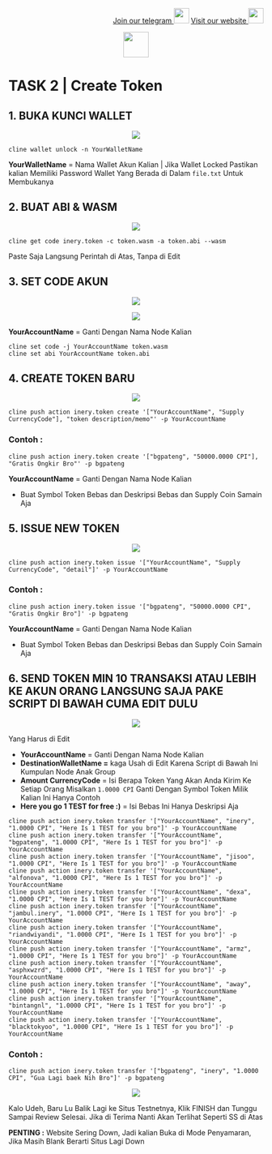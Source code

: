 <p style="font-size:14px" align="right">
<a href="https://t.me/bangpateng_group" target="_blank">Join our telegram <img src="https://user-images.githubusercontent.com/50621007/183283867-56b4d69f-bc6e-4939-b00a-72aa019d1aea.png" width="30"/></a>
<a href="https://bangpateng.com/" target="_blank">Visit our website <img src="https://user-images.githubusercontent.com/38981255/184068977-2d456b1a-9b50-4b75-a0a7-4909a7c78991.png" width="30"/></a>
</p>

<p align="center">
  <img height="50" height="auto" src="https://user-images.githubusercontent.com/38981255/184088981-3f7376ae-7039-4915-98f5-16c3637ccea3.PNG">
</p>

# TASK 2 | Create Token

## 1. BUKA KUNCI WALLET

<p align="center">
  <img height="auto" height="auto" src="https://user-images.githubusercontent.com/38981255/198816800-27bf9ff4-4210-4bd6-9153-4eb92ed8cee0.jpg">
</p>

```
cline wallet unlock -n YourWalletName
```
**YourWalletName** = Nama Wallet Akun Kalian | Jika Wallet Locked Pastikan kalian Memiliki Password Wallet Yang Berada di Dalam `file.txt` Untuk Membukanya

## 2. BUAT ABI & WASM

<p align="center">
  <img height="auto" height="auto" src="https://user-images.githubusercontent.com/38981255/198816799-6ebac5f0-c8c8-458e-af0b-f8db69008577.PNG">
</p>

```
cline get code inery.token -c token.wasm -a token.abi --wasm
```
Paste Saja Langsung Perintah di Atas, Tanpa di Edit

## 3. SET CODE AKUN

<p align="center">
  <img height="auto" height="auto" src="https://user-images.githubusercontent.com/38981255/198816796-d2d5f5f2-9af9-490a-bfc2-4ade637cb68f.jpg">
</p>
<p align="center">
  <img height="auto" height="auto" src="https://user-images.githubusercontent.com/38981255/198816801-1a484a4e-ccbe-48f4-8209-aeecaa642798.JPG">
</p>

**YourAccountName** = Ganti Dengan Nama Node Kalian

```
cline set code -j YourAccountName token.wasm
cline set abi YourAccountName token.abi
```
## 4. CREATE TOKEN BARU

<p align="center">
  <img height="auto" height="auto" src="https://user-images.githubusercontent.com/38981255/198817770-d96673bc-a40e-4c59-88c3-0f9aa5dc49ab.jpg">
</p>

```
cline push action inery.token create '["YourAccountName", "Supply CurrencyCode"], "token description/memo"' -p YourAccountName
```
### Contoh :
```
cline push action inery.token create '["bgpateng", "50000.0000 CPI"], "Gratis Ongkir Bro"' -p bgpateng
```
**YourAccountName** = Ganti Dengan Nama Node Kalian
- Buat Symbol Token Bebas dan Deskripsi Bebas dan Supply Coin Samain Aja

## 5. ISSUE NEW TOKEN

<p align="center">
  <img height="auto" height="auto" src="https://user-images.githubusercontent.com/38981255/198817771-d5528c04-32e8-4d6a-83b7-57da8ebd3c25.jpg">
</p>

```
cline push action inery.token issue '["YourAccountName", "Supply CurrencyCode", "detail"]' -p YourAccountName
```
### Contoh :
```
cline push action inery.token issue '["bgpateng", "50000.0000 CPI", "Gratis Ongkir Bro"]' -p bgpateng
```

**YourAccountName** = Ganti Dengan Nama Node Kalian
- Buat Symbol Token Bebas dan Deskripsi Bebas dan Supply Coin Samain Aja

## 6. SEND TOKEN MIN 10 TRANSAKSI ATAU LEBIH KE AKUN ORANG LANGSUNG SAJA PAKE SCRIPT DI BAWAH CUMA EDIT DULU

<p align="center">
  <img height="auto" height="auto" src="https://user-images.githubusercontent.com/38981255/198817767-d2e003e3-2d14-4d02-a2d5-453477a8ec5c.jpg">
</p>

Yang Harus di Edit

- **YourAccountName** = Ganti Dengan Nama Node Kalian
- **DestinationWalletName =** kaga Usah di Edit Karena Script di Bawah Ini Kumpulan Node Anak Group
- **Amount CurrencyCode** = Isi Berapa Token Yang Akan Anda Kirim Ke Setiap Orang Misalkan `1.0000 CPI` Ganti Dengan Symbol Token Milik Kalian Ini Hanya Contoh
- **Here you go 1 TEST for free :)** = Isi Bebas Ini Hanya Deskripsi Aja

```
cline push action inery.token transfer '["YourAccountName", "inery", "1.0000 CPI", "Here Is 1 TEST for you bro"]' -p YourAccountName
cline push action inery.token transfer '["YourAccountName", "bgpateng", "1.0000 CPI", "Here Is 1 TEST for you bro"]' -p YourAccountName
cline push action inery.token transfer '["YourAccountName", "jisoo", "1.0000 CPI", "Here Is 1 TEST for you bro"]' -p YourAccountName
cline push action inery.token transfer '["YourAccountName", "alfonova", "1.0000 CPI", "Here Is 1 TEST for you bro"]' -p YourAccountName
cline push action inery.token transfer '["YourAccountName", "dexa", "1.0000 CPI", "Here Is 1 TEST for you bro"]' -p YourAccountName
cline push action inery.token transfer '["YourAccountName", "jambul.inery", "1.0000 CPI", "Here Is 1 TEST for you bro"]' -p YourAccountName
cline push action inery.token transfer '["YourAccountName", "riandwiyandi", "1.0000 CPI", "Here Is 1 TEST for you bro"]' -p YourAccountName
cline push action inery.token transfer '["YourAccountName", "armz", "1.0000 CPI", "Here Is 1 TEST for you bro"]' -p YourAccountName
cline push action inery.token transfer '["YourAccountName", "asphxwzrd", "1.0000 CPI", "Here Is 1 TEST for you bro"]' -p YourAccountName
cline push action inery.token transfer '["YourAccountName", "away", "1.0000 CPI", "Here Is 1 TEST for you bro"]' -p YourAccountName
cline push action inery.token transfer '["YourAccountName", "bintangnl", "1.0000 CPI", "Here Is 1 TEST for you bro"]' -p YourAccountName
cline push action inery.token transfer '["YourAccountName", "blacktokyoo", "1.0000 CPI", "Here Is 1 TEST for you bro"]' -p YourAccountName
```
### Contoh :
```
cline push action inery.token transfer '["bgpateng", "inery", "1.0000 CPI", "Gua Lagi baek Nih Bro"]' -p bgpateng
```

<p align="center">
  <img height="auto" height="auto" src="https://user-images.githubusercontent.com/38981255/198817998-f96c323e-223e-46df-9b95-8ff24a3a3067.JPG">
</p>

Kalo Udeh, Baru Lu Balik Lagi ke Situs Testnetnya, Klik FINISH dan Tunggu Sampai Review Selesai. Jika di Terima Nanti Akan Terlihat Seperti SS di Atas

**PENTING :** Website Sering Down, Jadi kalian Buka di Mode Penyamaran, Jika Masih Blank Berarti Situs Lagi Down